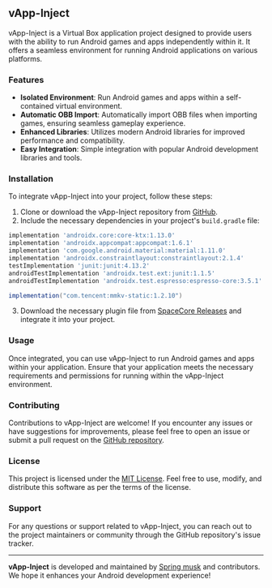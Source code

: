 ## vApp-Inject

vApp-Inject is a Virtual Box application project designed to provide users with the ability to run Android games and apps independently within it. It offers a seamless environment for running Android applications on various platforms.

### Features

- **Isolated Environment**: Run Android games and apps within a self-contained virtual environment.
- **Automatic OBB Import**: Automatically import OBB files when importing games, ensuring seamless gameplay experience.
- **Enhanced Libraries**: Utilizes modern Android libraries for improved performance and compatibility.
- **Easy Integration**: Simple integration with popular Android development libraries and tools.

### Installation

To integrate vApp-Inject into your project, follow these steps:

1. Clone or download the vApp-Inject repository from [GitHub](https://github.com/springmusk026/vApp-Inject).
2. Include the necessary dependencies in your project's `build.gradle` file:

```groovy
implementation 'androidx.core:core-ktx:1.13.0'
implementation 'androidx.appcompat:appcompat:1.6.1'
implementation 'com.google.android.material:material:1.11.0'
implementation 'androidx.constraintlayout:constraintlayout:2.1.4'
testImplementation 'junit:junit:4.13.2'
androidTestImplementation 'androidx.test.ext:junit:1.1.5'
androidTestImplementation 'androidx.test.espresso:espresso-core:3.5.1'

implementation("com.tencent:mmkv-static:1.2.10")
```

3. Download the necessary plugin file from [SpaceCore Releases](https://github.com/FSpaceCore/SpaceCore/releases/tag/v3) and integrate it into your project.

### Usage

Once integrated, you can use vApp-Inject to run Android games and apps within your application. Ensure that your application meets the necessary requirements and permissions for running within the vApp-Inject environment.

### Contributing

Contributions to vApp-Inject are welcome! If you encounter any issues or have suggestions for improvements, please feel free to open an issue or submit a pull request on the [GitHub repository](https://github.com/your_username/vApp-Inject).

### License

This project is licensed under the [MIT License](LICENSE). Feel free to use, modify, and distribute this software as per the terms of the license.

### Support

For any questions or support related to vApp-Inject, you can reach out to the project maintainers or community through the GitHub repository's issue tracker.

---

**vApp-Inject** is developed and maintained by [Spring musk](https://github.com/springmusk026) and contributors. We hope it enhances your Android development experience!